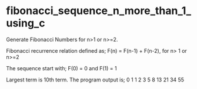 # fibonacci_sequence_n_more_than_1_using_c
Generate Fibonacci Numbers for n>1 or n>=2.

Fibonacci recurrence relation defined as;
F(n) = F(n-1) + F(n-2), for n> 1 or n>=2

The sequence start with;
F(0) = 0 and F(1) = 1

Largest term is 10th term.
The program output is;
0 1 1 2 3 5 8 13 21 34 55
